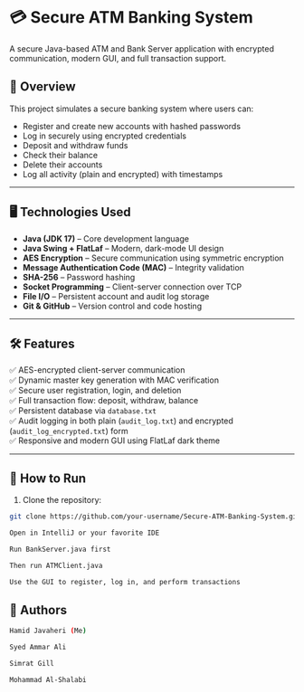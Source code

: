 # 💳 Secure ATM Banking System

A secure Java-based ATM and Bank Server application with encrypted communication, modern GUI, and full transaction support.

## 🔐 Overview

This project simulates a secure banking system where users can:
- Register and create new accounts with hashed passwords
- Log in securely using encrypted credentials
- Deposit and withdraw funds
- Check their balance
- Delete their accounts
- Log all activity (plain and encrypted) with timestamps

---

## 🖥 Technologies Used

- **Java (JDK 17)** – Core development language  
- **Java Swing + FlatLaf** – Modern, dark-mode UI design  
- **AES Encryption** – Secure communication using symmetric encryption  
- **Message Authentication Code (MAC)** – Integrity validation  
- **SHA-256** – Password hashing  
- **Socket Programming** – Client-server connection over TCP  
- **File I/O** – Persistent account and audit log storage  
- **Git & GitHub** – Version control and code hosting  

---

## 🛠 Features

✅ AES-encrypted client-server communication  
✅ Dynamic master key generation with MAC verification  
✅ Secure user registration, login, and deletion  
✅ Full transaction flow: deposit, withdraw, balance  
✅ Persistent database via `database.txt`  
✅ Audit logging in both plain (`audit_log.txt`) and encrypted (`audit_log_encrypted.txt`) form  
✅ Responsive and modern GUI using FlatLaf dark theme  

---

## 🧪 How to Run

1. Clone the repository:
```bash
git clone https://github.com/your-username/Secure-ATM-Banking-System.git

Open in IntelliJ or your favorite IDE

Run BankServer.java first

Then run ATMClient.java

Use the GUI to register, log in, and perform transactions
```

## 📖 Authors
```bash
Hamid Javaheri (Me)

Syed Ammar Ali

Simrat Gill

Mohammad Al-Shalabi
```
